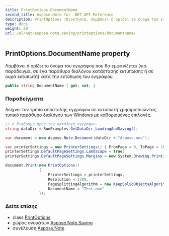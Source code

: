 ```yaml
---
title: PrintOptions.DocumentName
second_title: Aspose.Note for .NET API Reference
description: PrintOptions ιδιοκτησία. Λαμβάνει ή ορίζει το όνομα του εγγράφου που θα εμφανίζεται για παράδειγμα σε ένα παράθυρο διαλόγου κατάστασης εκτύπωσης ή σε ουρά εκτυπωτή κατά την εκτύπωση του εγγράφου.
type: docs
weight: 20
url: /el/net/aspose.note.saving/printoptions/documentname/
---
```

## PrintOptions.DocumentName property

Λαμβάνει ή ορίζει το όνομα του εγγράφου που θα εμφανίζεται (για παράδειγμα, σε ένα παράθυρο διαλόγου κατάστασης εκτύπωσης ή σε ουρά εκτυπωτή) κατά την εκτύπωση του εγγράφου.

```csharp
public string DocumentName { get; set; }
```

### Παραδείγματα

Δείχνει τον τρόπο αποστολής εγγράφου σε εκτυπωτή χρησιμοποιώντας τυπικό παράθυρο διαλόγου των Windows με καθορισμένες επιλογές.

```csharp
// Η διαδρομή προς τον κατάλογο εγγράφων.
string dataDir = RunExamples.GetDataDir_LoadingAndSaving();

var document = new Aspose.Note.Document(dataDir + "Aspose.one");

var printerSettings = new PrinterSettings() { FromPage = 0, ToPage = 10 };
printerSettings.DefaultPageSettings.Landscape = true;
printerSettings.DefaultPageSettings.Margins = new System.Drawing.Printing.Margins(50, 50, 150, 50);

document.Print(new PrintOptions()
               {
                   PrinterSettings = printerSettings,
                   Resolution = 1200,
                   PageSplittingAlgorithm = new KeepSolidObjectsAlgorithm(),
                   DocumentName = "Test.one"
               });
```

### Δείτε επίσης

* class [PrintOptions](../)
* χώρος ονομάτων [Aspose.Note.Saving](../../printoptions/)
* συνέλευση [Aspose.Note](../../../)



